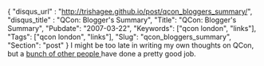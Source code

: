 {
 "disqus_url" : "http://trishagee.github.io/post/qcon_bloggers_summary/",
 "disqus_title" : "QCon: Blogger's Summary",
 "Title": "QCon: Blogger's Summary",
 "Pubdate": "2007-03-22",
 "Keywords": ["qcon london", "links"],
 "Tags": ["qcon london", "links"],
 "Slug": "qcon_bloggers_summary",
 "Section": "post"
}
I might be too late in writing my own thoughts on QCon, but a <a href="http://www.infoq.com/articles/qcon-2007-bloggers-summary">bunch of other people </a>have done a pretty good job.
